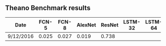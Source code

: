## Theano Benchmark results


| Date      | FCN-5 | FCN-8 | AlexNet | ResNet | LSTM-32 | LSTM-64 |
|-----------|-------|-------|---------|--------|---------|---------|
| 9/12/2016 | 0.025 | 0.027 | 0.019   | 0.738  |    |    |
